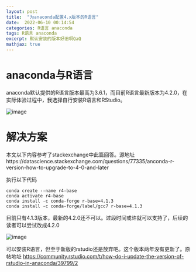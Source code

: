 ```yaml
---
layout: post
title:  "为anaconda配置4.x版本的R语言"
date:  2022-06-10 00:14:54
categories: R语言 anaconda
tags: R语言 anaconda
excerpt: 默认安装的版本好旧啊QaQ
mathjax: true
---
```



# anaconda与R语言

anaconda默认提供的R语言版本最高为3.6.1，而目前R语言最新版本为4.2.0，在实际体验过程中，我选择自行安装R语言和RStudio。

![image](https://user-images.githubusercontent.com/63193298/172967429-c8d886ee-9195-4713-a57e-dca3449fa1c1.png)


# 解决方案

本文以下内容参考了stackexchange中此篇回答。源地址https://datascience.stackexchange.com/questions/77335/anconda-r-version-how-to-upgrade-to-4-0-and-later

执行以下代码

```
conda create --name r4-base
conda activate r4-base
conda install -c conda-forge r-base=4.1.3
conda install -c conda-forge/label/gcc7 r-base=4.1.3
```

目前只有4.1.3版本，最新的4.2.0还不可以。过段时间或许就可以支持了，后续的读者可以尝试改成4.2.0

![image](https://user-images.githubusercontent.com/63193298/172969960-70c570ba-ff3e-4dd5-8223-d8a6d33243be.png)

可以安装R语言，但至于新版的rstudio还是放弃吧。这个版本两年没有更新了。原帖地址
https://community.rstudio.com/t/how-do-i-update-the-version-of-rstudio-in-anaconda/39799/2



